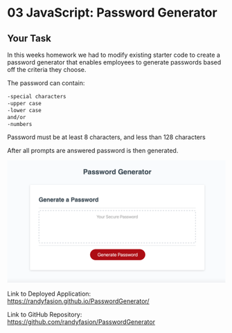 # 03 JavaScript: Password Generator

## Your Task

In this weeks homework we had to modify existing starter code to create a password generator that enables employees to generate passwords based off the criteria they choose. 

The password can contain:

    -special characters
    -upper case
    -lower case
    and/or
    -numbers

Password must be at least 8 characters, and less than 128 characters

After all prompts are answered password is then generated. 


![PasswordGenerator](passwordgenerator.png)

Link to Deployed Application:
 https://randyfasion.github.io/PasswordGenerator/

Link to GitHub Repository:
https://github.com/randyfasion/PasswordGenerator